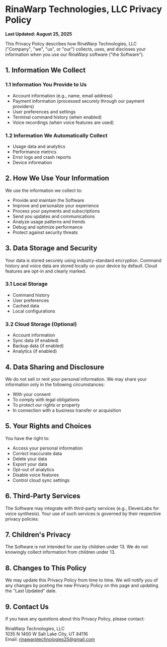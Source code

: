 # RinaWarp Technologies, LLC Privacy Policy

**Last Updated: August 25, 2025**

This Privacy Policy describes how RinaWarp Technologies, LLC ("Company", "we", "us", or "our") collects, uses, and discloses your information when you use our RinaWarp software ("the Software").

## 1. Information We Collect

### 1.1 Information You Provide to Us
- Account information (e.g., name, email address)
- Payment information (processed securely through our payment providers)
- User preferences and settings
- Terminal command history (when enabled)
- Voice recordings (when voice features are used)

### 1.2 Information We Automatically Collect
- Usage data and analytics
- Performance metrics
- Error logs and crash reports
- Device information

## 2. How We Use Your Information

We use the information we collect to:
- Provide and maintain the Software
- Improve and personalize your experience
- Process your payments and subscriptions
- Send you updates and communications
- Analyze usage patterns and trends
- Debug and optimize performance
- Protect against security threats

## 3. Data Storage and Security

Your data is stored securely using industry-standard encryption. Command history and voice data are stored locally on your device by default. Cloud features are opt-in and clearly marked.

### 3.1 Local Storage
- Command history
- User preferences
- Cached data
- Local configurations

### 3.2 Cloud Storage (Optional)
- Account information
- Sync data (if enabled)
- Backup data (if enabled)
- Analytics (if enabled)

## 4. Data Sharing and Disclosure

We do not sell or rent your personal information. We may share your information only in the following circumstances:
- With your consent
- To comply with legal obligations
- To protect our rights or property
- In connection with a business transfer or acquisition

## 5. Your Rights and Choices

You have the right to:
- Access your personal information
- Correct inaccurate data
- Delete your data
- Export your data
- Opt-out of analytics
- Disable voice features
- Control cloud sync settings

## 6. Third-Party Services

The Software may integrate with third-party services (e.g., ElevenLabs for voice synthesis). Your use of such services is governed by their respective privacy policies.

## 7. Children's Privacy

The Software is not intended for use by children under 13. We do not knowingly collect information from children under 13.

## 8. Changes to This Policy

We may update this Privacy Policy from time to time. We will notify you of any changes by posting the new Privacy Policy on this page and updating the "Last Updated" date.

## 9. Contact Us

If you have any questions about this Privacy Policy, please contact:

RinaWarp Technologies, LLC  
1035 N 1400 W
Salt Lake City, UT 84116  
Email: rinawarptechnologies25@gmail.com
